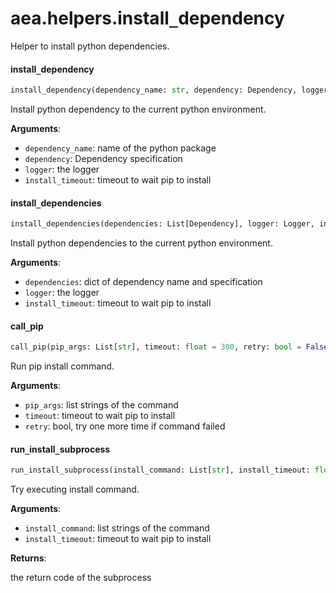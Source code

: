 <a name="aea.helpers.install_dependency"></a>
# aea.helpers.install`_`dependency

Helper to install python dependencies.

<a name="aea.helpers.install_dependency.install_dependency"></a>
#### install`_`dependency

```python
install_dependency(dependency_name: str, dependency: Dependency, logger: Logger, install_timeout: float = 300) -> None
```

Install python dependency to the current python environment.

**Arguments**:

- `dependency_name`: name of the python package
- `dependency`: Dependency specification
- `logger`: the logger
- `install_timeout`: timeout to wait pip to install

<a name="aea.helpers.install_dependency.install_dependencies"></a>
#### install`_`dependencies

```python
install_dependencies(dependencies: List[Dependency], logger: Logger, install_timeout: float = 300) -> None
```

Install python dependencies to the current python environment.

**Arguments**:

- `dependencies`: dict of dependency name and specification
- `logger`: the logger
- `install_timeout`: timeout to wait pip to install

<a name="aea.helpers.install_dependency.call_pip"></a>
#### call`_`pip

```python
call_pip(pip_args: List[str], timeout: float = 300, retry: bool = False) -> None
```

Run pip install command.

**Arguments**:

- `pip_args`: list strings of the command
- `timeout`: timeout to wait pip to install
- `retry`: bool, try one more time if command failed

<a name="aea.helpers.install_dependency.run_install_subprocess"></a>
#### run`_`install`_`subprocess

```python
run_install_subprocess(install_command: List[str], install_timeout: float = 300) -> int
```

Try executing install command.

**Arguments**:

- `install_command`: list strings of the command
- `install_timeout`: timeout to wait pip to install

**Returns**:

the return code of the subprocess

